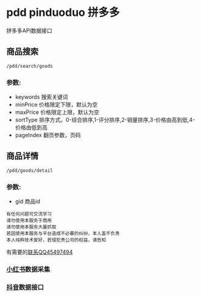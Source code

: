# pdd pinduoduo 拼多多
拼多多API数据接口


## 商品搜索
```
/pdd/search/goods
``` 
### 参数:
- keywords 搜索关键词
- minPrice 价格限定下限，默认为空
- maxPrice 价格限定上限，默认为空
- sortType 排序方式。0-综合排序,1-评分排序,2-销量排序,3-价格由高到低,4-价格由低到高
- pageIndex 翻页参数，页码



## 商品详情
```
/pdd/goods/detail
``` 
### 参数:
- gid 商品id


```
有任何问题可交流学习  
请勿使用本服务于商用   
请勿使用本服务大量抓取   
若因使用本服务与平台造成不必要的纠纷，本人盖不负责  
本人纯粹技术爱好，若侵犯贵公司的权益，请告知  
```

有需要的[联系QQ45497494](https://qr.api.cli.im/newqr/create?data=https%253A%252F%252Fqm.qq.com%252Fcgi-bin%252Fqm%252Fqr%253Fk%253DgsXU_14bQsI8BdSevrFzHU7vIYnRCnFQ%2526noverify%253D0&level=H&transparent=false&bgcolor=%23FFFFFF&forecolor=%23000000&blockpixel=12&marginblock=1&logourl=&logoshape=no&size=500&kid=cliim&key=211db538a2ba8c28441f5d952fe165db)

### [小红书](https://github.com/canglingzhiyue/xiaohongshu)数据采集
### [抖音](https://github.com/canglingzhiyue/douyin)数据接口
